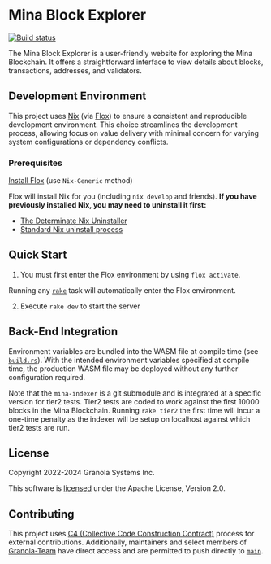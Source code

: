 # Mina Block Explorer

[![Build status](https://badge.buildkite.com/1f8c338cb4ede4e41a4d84de89479fb2eddf9a6f64b72dcf36.svg?branch=main)](https://buildkite.com/granola/mina-block-explorer)

The Mina Block Explorer is a user-friendly website for exploring the Mina
Blockchain. It offers a straightforward interface to view details about blocks,
transactions, addresses, and validators.

## Development Environment

This project uses [Nix](https://nix.dev) (via [Flox](https://flox.dev)) to ensure a consistent and reproducible development
environment. This choice streamlines the development process, allowing focus on value delivery with minimal concern for varying system configurations or
dependency conflicts.

### Prerequisites

[Install Flox](https://flox.dev/docs/install-flox/) (use `Nix-Generic` method)

Flox will install Nix for you (including `nix develop` and friends).
__If you have previously installed Nix, you may need to uninstall it first:__

- [The Determinate Nix Uninstaller](https://github.com/DeterminateSystems/nix-installer#uninstalling)
- [Standard Nix uninstall process](https://nix.dev/manual/nix/2.24/installation/uninstall)

## Quick Start

1. You must first enter the Flox environment by using `flox activate`.

Running any [`rake`](Rakefile) task will automatically enter the Flox environment.

2. Execute `rake dev` to start the server

## Back-End Integration

Environment variables are bundled into the WASM file at compile time (see
[`build.rs`](build.rs)). With the intended environment variables specified at compile time,
the production WASM file may be deployed without any further configuration
required.

Note that the `mina-indexer` is a git submodule and is integrated at a specific version
for tier2 tests. Tier2 tests are coded to work against the first 10000 blocks in the
Mina Blockchain. Running `rake tier2` the first time will incur a one-time penalty as the
indexer will be setup on localhost against which tier2 tests are run.

## License

Copyright 2022-2024 Granola Systems Inc.

This software is [licensed](LICENSE) under the Apache License, Version 2.0.

## Contributing

This project uses [C4 (Collective Code Construction Contract)](https://rfc.zeromq.org/spec/42/) process for external contributions.
Additionally, maintainers and select members of [Granola-Team](https://github.com/Granola-Team/) have direct access
and are permitted to push directly to [`main`](https://github.com/Granola-Team/mina-block-explorer/tree/main).
